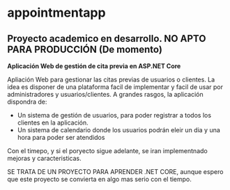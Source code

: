 # appointmentapp

## Proyecto academico en desarrollo. NO APTO PARA PRODUCCIÓN (De momento) ##

**Aplicación Web de gestión de cita previa en ASP.NET Core**

Apliación Web para gestionar las citas previas de usuarios o clientes. La idea es disponer de una plataforma facil de implementar y facil de usar por administradores y usuarios/clientes. A grandes rasgos, la aplicación dispondra de:
- Un sistema de gestión de usuarios, para poder registrar a todos los clientes en la aplicación.
- Un sistema de calendario donde los usuarios podrán eleir un dia y una hora para poder ser atendidos

Con el timepo, y si el poryecto sigue adelante, se iran implementnado mejoras y caracteristicas.

SE TRATA DE UN PROYECTO PARA APRENDER .NET CORE, aunque espero que este proyecto se convierta en algo mas serio con el tiempo.
